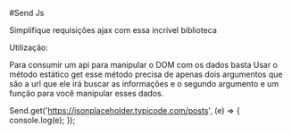 #Send Js

Simplifique requisições ajax com essa incrível biblioteca

Utilização:

Para consumir um api para manipular o DOM com os dados basta Usar o método estático get esse método precisa de apenas dois argumentos que são a url que ele irá buscar as informações e o segundo argumento e um função para você manipular esses dados.

Send.get('https://jsonplaceholder.typicode.com/posts', (e) => {
	console.log(e);
});
